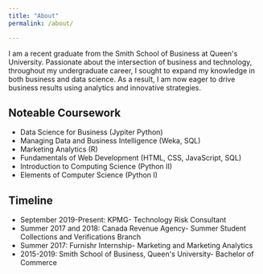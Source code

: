```yaml
---
title: "About"
permalink: /about/

---
```

I am a recent graduate from the Smith School of Business at Queen's University. Passionate about the intersection of business and technology, throughout my undergraduate career, I sought to expand my knowledge in both business and data science. As a result, I am now eager to drive business results using analytics and innovative strategies.

<h2> Noteable Coursework </h2>
<ul>
  <li> Data Science for Business (Jypiter Python)</li>
  <li> Managing Data and Business Intelligence (Weka, SQL)</li>
  <li> Marketing Analytics (R)</li>
  <li> Fundamentals of Web Development (HTML, CSS, JavaScript, SQL)</li>
  <li> Introduction to Computing Science (Python II)</li>
  <li> Elements of Computer Science (Python I)</li>
</ul>


<h2> Timeline </h2>
<ul>
  <li> September 2019-Present: KPMG- Technology Risk Consultant </li>
  <li> Summer 2017 and 2018: Canada Revenue Agency- Summer Student Collections and Verifications Branch</li>
  <li> Summer 2017: Furnishr Internship- Marketing and Marketing Analytics</li>
  <li> 2015-2019: Smith School of Business, Queen's University- Bachelor of Commerce</li>
</ul>
